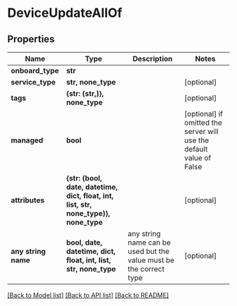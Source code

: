 # DeviceUpdateAllOf


## Properties
Name | Type | Description | Notes
------------ | ------------- | ------------- | -------------
**onboard_type** | **str** |  | 
**service_type** | **str, none_type** |  | [optional] 
**tags** | **{str: (str,)}, none_type** |  | [optional] 
**managed** | **bool** |  | [optional]  if omitted the server will use the default value of False
**attributes** | **{str: (bool, date, datetime, dict, float, int, list, str, none_type)}, none_type** |  | [optional] 
**any string name** | **bool, date, datetime, dict, float, int, list, str, none_type** | any string name can be used but the value must be the correct type | [optional]

[[Back to Model list]](../README.md#documentation-for-models) [[Back to API list]](../README.md#documentation-for-api-endpoints) [[Back to README]](../README.md)


